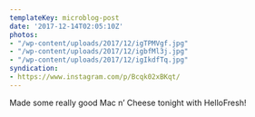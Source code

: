 ```yaml
---
templateKey: microblog-post
date: '2017-12-14T02:05:10Z'
photos:
- "/wp-content/uploads/2017/12/igTPMVgf.jpg"
- "/wp-content/uploads/2017/12/igbfMl3j.jpg"
- "/wp-content/uploads/2017/12/igIkdfTq.jpg"
syndication:
- https://www.instagram.com/p/Bcqk02xBKqt/
---
```


Made some really good Mac n’ Cheese tonight with HelloFresh!

